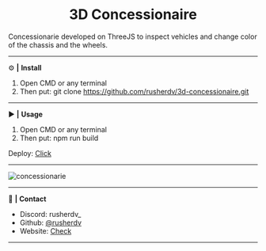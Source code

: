 <div align="center">
  <h1>3D Concessionaire</h1>
</div>

Concessionarie developed on ThreeJS to inspect vehicles and change color of the chassis and the wheels.

<hr>

 ⚙️ **|** **Install**

1. Open CMD or any terminal
2. Then put: git clone https://github.com/rusherdv/3d-concessionaire.git

<hr>

 ▶️ **|** **Usage**

1. Open CMD or any terminal
2. Then put: npm run build

Deploy: <a href="https://3dconcessionarie.netlify.app/" target="_blank">Click</a>

<hr>

![concessionarie](https://github.com/rusherdv/3d-concessionaire/assets/105472000/3c058fd8-6141-40bd-ab78-0646c722cfdf)

<hr>

 📝 **|** **Contact**

- Discord: rusherdv_
- Github: <a href="https://github.com/rusherdv">@rusherdv</a>
- Website: <a href="https://www.rusher.net.ar">Check</a>

<hr>



